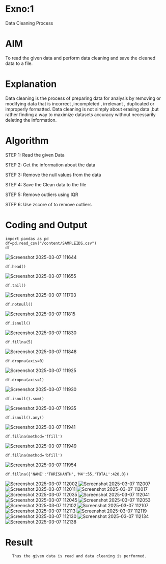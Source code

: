 # Exno:1
Data Cleaning Process

# AIM
To read the given data and perform data cleaning and save the cleaned data to a file.

# Explanation
Data cleaning is the process of preparing data for analysis by removing or modifying data that is incorrect ,incompleted , irrelevant , duplicated or improperly formatted. Data cleaning is not simply about erasing data ,but rather finding a way to maximize datasets accuracy without necessarily deleting the information.

# Algorithm
STEP 1: Read the given Data

STEP 2: Get the information about the data

STEP 3: Remove the null values from the data

STEP 4: Save the Clean data to the file

STEP 5: Remove outliers using IQR

STEP 6: Use zscore of to remove outliers

# Coding and Output
```
import pandas as pd
df=pd.read_csv("/content/SAMPLEIDS.csv")
df
```
![Screenshot 2025-03-07 111644](https://github.com/user-attachments/assets/9e47be65-1254-48ab-bd1b-dc008ced3c5a)

```
df.head()
```
![Screenshot 2025-03-07 111655](https://github.com/user-attachments/assets/20234c01-4649-48c1-a63b-5cec4ed5d7ba)

```
df.tail()
```
![Screenshot 2025-03-07 111703](https://github.com/user-attachments/assets/57ed5001-e1e4-4ff7-9106-bd975ad5ec9d)

```
df.notnull()
```
![Screenshot 2025-03-07 111815](https://github.com/user-attachments/assets/e3966742-b8e3-4d55-ba12-65bc7febeaa4)

```
df.isnull()
```
![Screenshot 2025-03-07 111830](https://github.com/user-attachments/assets/04e872bc-8c16-43d8-8358-e0452c12c899)
```
df.fillna(5)
```
![Screenshot 2025-03-07 111848](https://github.com/user-attachments/assets/49c51779-82ad-4eae-9b38-db6ff913daa6)
```
df.dropna(axis=0)
```
![Screenshot 2025-03-07 111925](https://github.com/user-attachments/assets/124cb19b-501a-4a4a-a6b6-112e1a6e6726)

```
df.dropna(axis=1)
```
![Screenshot 2025-03-07 111930](https://github.com/user-attachments/assets/a8b46775-3730-4a33-8439-3d9c5d81f072)
```
df.isnull().sum()
```
![Screenshot 2025-03-07 111935](https://github.com/user-attachments/assets/393eba36-9c1c-4073-bb44-f09796ea5d0f)
```
df.isnull().any()
```
![Screenshot 2025-03-07 111941](https://github.com/user-attachments/assets/5e841b29-e166-4eba-b5f0-280d696498cb)
```
df.fillna(method='ffill')
```
![Screenshot 2025-03-07 111949](https://github.com/user-attachments/assets/23180a7d-2665-4212-86d3-58a8cf01af3d)
```
df.fillna(method='bfill')
```
![Screenshot 2025-03-07 111954](https://github.com/user-attachments/assets/85b50ff3-3e6f-4b9f-a6c9-cb5834c2428f)

```
df.fillna({'NAME':'THRISHANTH','M4':55,'TOTAL':420.0})
```
![Screenshot 2025-03-07 112002](https://github.com/user-attachments/assets/a341e5d2-7cb8-4372-88a1-d03bd2d8b956)
![Screenshot 2025-03-07 112007](https://github.com/user-attachments/assets/5e9642f4-66c3-44c7-b3d8-b509b8006dcf)
![Screenshot 2025-03-07 112011](https://github.com/user-attachments/assets/06965428-17f1-455c-a3f7-7c63a27fa627)
![Screenshot 2025-03-07 112017](https://github.com/user-attachments/assets/baef2cf5-f2fd-438d-9c9b-eafb110a443b)
![Screenshot 2025-03-07 112035](https://github.com/user-attachments/assets/25ede72c-655e-47a6-8e29-35d105b62125)
![Screenshot 2025-03-07 112041](https://github.com/user-attachments/assets/37152137-6ddb-408b-98ba-a63deb35dd5c)
![Screenshot 2025-03-07 112045](https://github.com/user-attachments/assets/40ac850d-c56d-4ffa-9632-c16587a7c893)
![Screenshot 2025-03-07 112053](https://github.com/user-attachments/assets/d2b5f23e-a85b-4f29-b805-77464b318a71)
![Screenshot 2025-03-07 112102](https://github.com/user-attachments/assets/6bb4ace9-989b-453a-9779-bc8df46e2460)
![Screenshot 2025-03-07 112107](https://github.com/user-attachments/assets/cbc87889-1ca9-4939-ae76-e2c28e85e955)
![Screenshot 2025-03-07 112113](https://github.com/user-attachments/assets/7b48113f-b6c9-4692-a2cd-e58ccf0cbb26)
![Screenshot 2025-03-07 112119](https://github.com/user-attachments/assets/3c815d75-f52b-4af5-9fe8-ebf8a215f3c9)
![Screenshot 2025-03-07 112130](https://github.com/user-attachments/assets/4890bee3-836a-4cb5-a848-aa018ead2fe5)
![Screenshot 2025-03-07 112134](https://github.com/user-attachments/assets/5254a65c-f62c-458f-93f0-57c61a8deead)
![Screenshot 2025-03-07 112138](https://github.com/user-attachments/assets/860c6da8-1c1d-4b6c-99b9-0463020112cf)







# Result
       Thus the given data is read and data cleaning is performed.
